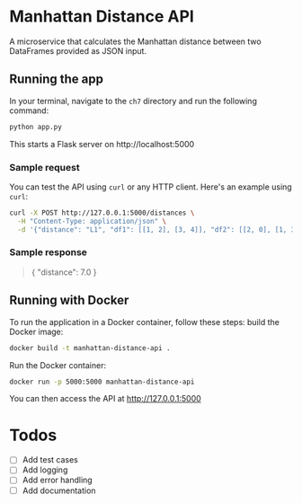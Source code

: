 # Manhattan Distance API

A microservice that calculates the Manhattan distance between two DataFrames provided as JSON input.


## Running the app
In your terminal, navigate to the `ch7` directory and run the following command:

```bash
python app.py
```

This starts a Flask server on http://localhost:5000

### Sample request
You can test the API using `curl` or any HTTP client. Here's an example using `curl`:

```bash
curl -X POST http://127.0.0.1:5000/distances \
  -H "Content-Type: application/json" \
  -d '{"distance": "L1", "df1": [[1, 2], [3, 4]], "df2": [[2, 0], [1, 3]]}'
```

### Sample response

>{
  "distance": 7.0
}

## Running with Docker

To run the application in a Docker container, follow these steps:
build the Docker image:

```bash
docker build -t manhattan-distance-api .
```

Run the Docker container:

```bash
docker run -p 5000:5000 manhattan-distance-api
```

You can then access the API at http://127.0.0.1:5000

# Todos
- [ ] Add test cases
- [ ] Add logging
- [ ] Add error handling
- [ ] Add documentation